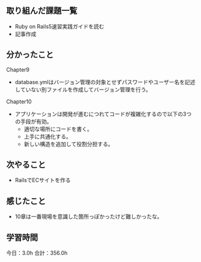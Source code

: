 ## 取り組んだ課題一覧
*  Ruby on Rails5速習実践ガイドを読む
*  記事作成
## 分かったこと
Chapter9
* database.ymlはバージョン管理の対象とせずパスワードやユーザー名を記述していない別ファイルを作成してバージョン管理を行う。

Chapter10
* アプリケーションは開発が進むにつれてコードが複雑化するので以下の3つの手段が有効。
  * 適切な場所にコードを書く。
  * 上手に共通化する。
  * 新しい構造を追加して役割分担する。
  
    
    

## 次やること
*  RailsでECサイトを作る
## 感じたこと
*  10章は一番現場を意識した箇所っぽかったけど難しかったな。
 
## 学習時間
今日：3.0h
合計：356.0h
